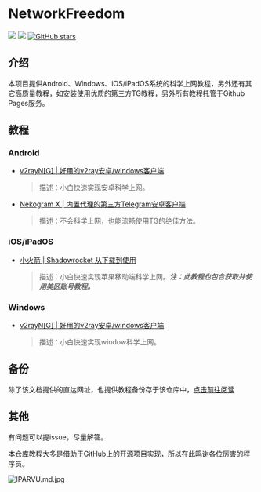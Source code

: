 # NetworkFreedom

![](https://img.shields.io/badge/author-cktime-orange)
![](https://img.shields.io/badge/web-online-success)
[![GitHub stars](https://img.shields.io/github/stars/cktime/NetworkFreedom)](https://github.com/cktime/NetworkFreedom/stargazers)

## 介绍

本项目提供Android、Windows、iOS/iPadOS系统的科学上网教程，另外还有其它高质量教程，如安装使用优质的第三方TG教程，另外所有教程托管于Github Pages服务。

## 教程

### Android

* [v2rayN[G] | 好用的v2ray安卓/windows客户端](https://cktime.github.io/post/202110241/)
  
  > 描述：小白快速实现安卓科学上网。
 
* [Nekogram X | 内置代理的第三方Telegram安卓客户端](https://cktime.github.io/post/202110311/)
  
  > 描述：不会科学上网，也能流畅使用TG的绝佳方法。

### iOS/iPadOS

* [小火箭 | Shadowrocket 从下载到使用](https://cktime.github.io/post/202110231/)  
  
  > 描述：小白快速实现苹果移动端科学上网。***注：此教程也包含获取并使用美区账号教程。***

### Windows

* [v2rayN[G] | 好用的v2ray安卓/windows客户端](https://cktime.github.io/post/202110241/)
  
  > 描述：小白快速实现window科学上网。


## 备份

除了该文档提供的直达网址，也提供教程备份存于该仓库中，[点击前往阅读](https://github.com/cktime/NetworkFreedom/blob/main/docs/catalogue.md)

## 其他

有问题可以提issue，尽量解答。


本仓库教程大多是借助于GitHub上的开源项目实现，所以在此鸣谢各位厉害的程序员。

![IPARVU.md.jpg](https://z3.ax1x.com/2021/11/01/IPARVU.md.jpg)
